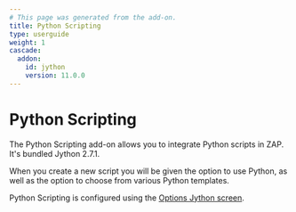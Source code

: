 ```yaml
---
# This page was generated from the add-on.
title: Python Scripting
type: userguide
weight: 1
cascade:
  addon:
    id: jython
    version: 11.0.0
---
```


# Python Scripting

The Python Scripting add-on allows you to integrate Python scripts in ZAP.  
It's bundled Jython 2.7.1.

When you create a new script you will be given the option to use Python, as well as the option to choose from various Python templates.

Python Scripting is configured using the [Options Jython screen](/docs/desktop/addons/python-scripting/options/).  
